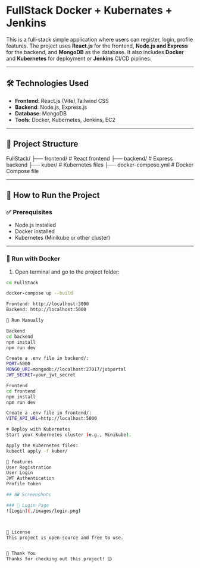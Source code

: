 # FullStack Docker + Kubernates + Jenkins

This is a full-stack simple application where users can register, login, profile  features. The project uses **React.js** for the frontend, **Node.js and Express** for the backend, and **MongoDB** as the database. It also includes **Docker** and **Kubernetes** for deployment or **Jenkins** CI/CD piplines.

---

## 🛠️ Technologies Used

- **Frontend**: React.js (Vite),Tailwind CSS
- **Backend**: Node.js, Express.js
- **Database**: MongoDB
- **Tools**: Docker, Kubernetes, Jenkins, EC2

---

## 📁 Project Structure
FullStack/ ├── frontend/ # React frontend ├── backend/ # Express backend ├── kuber/ # Kubernetes files ├── docker-compose.yml # Docker Compose file


---

## 🚀 How to Run the Project

### ✅ Prerequisites

- Node.js installed
- Docker installed
- Kubernetes (Minikube or other cluster)

---

### 🔧 Run with Docker

1. Open terminal and go to the project folder:

```bash
cd FullStack

docker-compose up --build

Frontend: http://localhost:3000
Backend: http://localhost:5000

🧪 Run Manually

Backend
cd backend
npm install
npm run dev

Create a .env file in backend/:
PORT=5000
MONGO_URI=mongodb://localhost:27017/jobportal
JWT_SECRET=your_jwt_secret

Frontend
cd frontend
npm install
npm run dev

Create a .env file in frontend/:
VITE_API_URL=http://localhost:5000

☸️ Deploy with Kubernetes
Start your Kubernetes cluster (e.g., Minikube).

Apply the Kubernetes files:
kubectl apply -f kuber/

📌 Features
User Registration 
User Login
JWT Authentication
Profile token

## 🖼️ Screenshots

### 🔑 Login Page
![Login](./images/login.png)



📝 License
This project is open-source and free to use.


🙌 Thank You
Thanks for checking out this project! 😊
